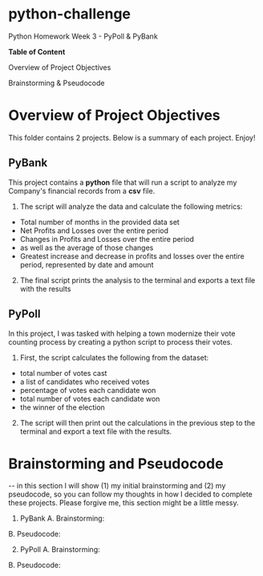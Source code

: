 # python-challenge
Python Homework Week 3 - PyPoll &amp; PyBank

**Table of Content**<p>
Overview of Project Objectives<p>
Brainstorming & Pseudocode
<p><p>
 
# Overview of Project Objectives

This folder contains 2 projects. Below is a summary of each project. Enjoy!

## PyBank 
This project contains a __python__ file that will run a script to analyze my Company's financial records from a **csv** file. 

1. The script will analyze the data and calculate the following metrics: 
  * Total number of months in the provided data set
  * Net Profits and Losses over the entire period
  * Changes in Profits and Losses over the entire period
   * as well as the average of those changes
  * Greatest increase and decrease in profits and losses over the entire period, represented by date and amount
  
2. The final script prints the analysis to the terminal and exports a text file with the results

## PyPoll
In this project, I was tasked with helping a town modernize their vote counting process by creating a python script to process their votes.

1. First, the script calculates the following from the dataset:
  * total number of votes cast
  * a list of candidates who received votes
  * percentage of votes each candidate won
  * total number of votes each candidate won
  * the winner of the election

2. The script will then print out the calculations in the previous step to the terminal and export a text file with the results.

# Brainstorming and Pseudocode
-- in this section I will show (1) my initial brainstorming and (2) my pseudocode, so you can follow my thoughts in how I decided to complete these projects. Please forgive me, this section might be a little messy.

1. PyBank
 A. Brainstorming:
 
 B. Pseudocode: 


2. PyPoll
 A. Brainstorming:
 
 B. Pseudocode:
